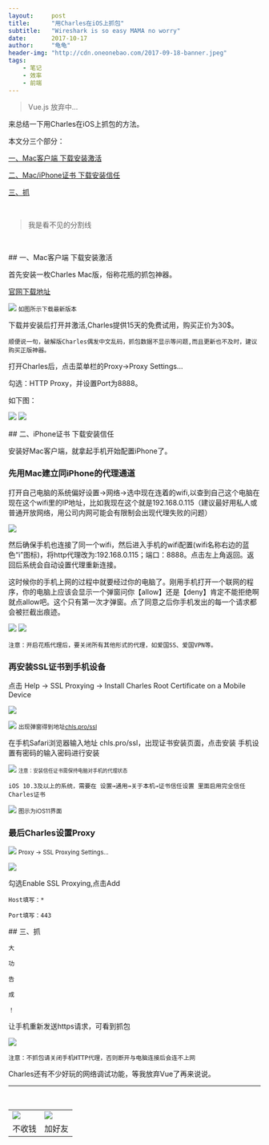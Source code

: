 ```yaml
---
layout:     post
title:      "用Charles在iOS上抓包"
subtitle:   "Wireshark is so easy MAMA no worry"
date:       2017-10-17
author:     "龟龟"
header-img: "http://cdn.oneonebao.com/2017-09-18-banner.jpeg"
tags:
    - 笔记
    - 效率
    - 前端
---
```


>Vue.js 放弃中...

来总结一下用Charles在iOS上抓包的方法。

本文分三个部分：

[一、Mac客户端 下载安装激活](#0)

[二、Mac/iPhone证书 下载安装信任](#1)

[三、抓](#2)


<br/>

>我是看不见的分割线

<br/>

<p id="0"></p>
## 一、Mac客户端 下载安装激活

首先安装一枚Charles Mac版，俗称花瓶的抓包神器。

[官网下载地址](https://www.charlesproxy.com/)

![](http://cdn.oneonebao.com/2017-10-17-1.png)
<small class="img-hint">如图所示下载最新版本</small>

下载并安装后打开并激活,Charles提供15天的免费试用，购买正价为30$。

`顺便说一句，破解版Charles偶发中文乱码，抓包数据不显示等问题,而且更新也不及时，建议购买正版神器。`

打开Charles后，点击菜单栏的Proxy->Proxy Settings...

勾选：HTTP Proxy，并设置Port为8888。

如下图：

![](http://cdn.oneonebao.com/2017-10-17-2.png)
![](http://cdn.oneonebao.com/2017-10-17-3.png)

<p id="1"></p>
## 二、iPhone证书 下载安装信任

安装好Mac客户端，就拿起手机开始配置iPhone了。

### 先用Mac建立同iPhone的代理通道

打开自己电脑的系统偏好设置->网络->选中现在连着的wifi,以查到自己这个电脑在现在这个wifi里的IP地址，比如我现在这个就是192.168.0.115（建议最好用私人或普通开放网络，用公司内网可能会有限制会出现代理失败的问题）

![](http://upload-images.jianshu.io/upload_images/2155136-404b2e0bea921839.png?imageMogr2/auto-orient/strip%7CimageView2/2/w/1240)

然后确保手机也连接了同一个wifi，然后进入手机的wifi配置(wifi名称右边的蓝色“i”图标)，将http代理改为:192.168.0.115；端口：8888。点击左上角返回。返回后系统会自动设置代理重新连接。

这时候你的手机上网的过程中就要经过你的电脑了。刚用手机打开一个联网的程序，你的电脑上应该会显示一个弹窗问你【allow】还是【deny】肯定不能拒绝啊就点allow吧。这个只有第一次才弹窗。点了同意之后你手机发出的每一个请求都会被拦截出痕迹。

![](http://upload-images.jianshu.io/upload_images/2469183-8630cf0087d20187.png?imageMogr2/auto-orient/strip%7CimageView2/2/w/1240)
![](http://upload-images.jianshu.io/upload_images/2469183-874a256420dcae1f.png?imageMogr2/auto-orient/strip%7CimageView2/2/w/1240)

`注意：开启花瓶代理后，要关闭所有其他形式的代理，如爱国SS、爱国VPN等。`

### 再安装SSL证书到手机设备

点击 Help -> SSL Proxying -> Install Charles Root Certificate on a Mobile Device

![](http://upload-images.jianshu.io/upload_images/2469183-8f47a1b1c1540ef7.png?imageMogr2/auto-orient/strip%7CimageView2/2/w/1240)

![](http://upload-images.jianshu.io/upload_images/2469183-c7f6ad4a204b0bd4.png?imageMogr2/auto-orient/strip%7CimageView2/2/w/1240)
<small class="img-hint">出现弹窗得到地址[chls.pro/ssl](chls.pro/ssl)</small>

在手机Safari浏览器输入地址 chls.pro/ssl，出现证书安装页面，点击安装
手机设置有密码的输入密码进行安装

![](http://upload-images.jianshu.io/upload_images/2469183-7ed4a5c8c2a36217.png?imageMogr2/auto-orient/strip%7CimageView2/2/w/1240)
<small class="img-hint">`注意：安装信任证书需保持电脑对手机的代理状态`</small>

`iOS 10.3及以上的系统，需要在 设置→通用→关于本机→证书信任设置 里面启用完全信任Charles证书`

![](http://cdn.oneonebao.com/2017-10-17-4.png)
<small class="img-hint">图示为iOS11界面</small>

### 最后Charles设置Proxy

![](http://upload-images.jianshu.io/upload_images/2469183-2c460b4652797ccf.png?imageMogr2/auto-orient/strip%7CimageView2/2/w/1240)
<small class="img-hint">Proxy -> SSL Proxying Settings...</small>

![](http://upload-images.jianshu.io/upload_images/2469183-11eb2be75eae13fb.png?imageMogr2/auto-orient/strip%7CimageView2/2/w/1240)

勾选Enable SSL Proxying,点击Add

`Host填写：*`

`Port填写：443`

<p id="2"></p>
## 三、抓

    大

    功

    告

    成

    ！

让手机重新发送https请求，可看到抓包

![](http://upload-images.jianshu.io/upload_images/2469183-5f1b21912781d466.png?imageMogr2/auto-orient/strip%7CimageView2/2/w/1240)

`注意：不抓包请关闭手机HTTP代理，否则断开与电脑连接后会连不上网`

Charles还有不少好玩的网络调试功能，等我放弃Vue了再来说说。



































----
<br />
<table border="0">
    <tr border="0">
        <td>
            <img src="http://cdn.oneonebao.com/0%20%2837%29.gif">
        </td>
        <td>
            <img src="http://cdn.oneonebao.com/1490924677.png">
        </td>
    </tr>
    <tr>
        <td style="text-align:center">
            <span>不收钱</span>
        </td>
        <td style="text-align:center">
            <span>加好友</span>
        </td>
    </tr>
</table>
